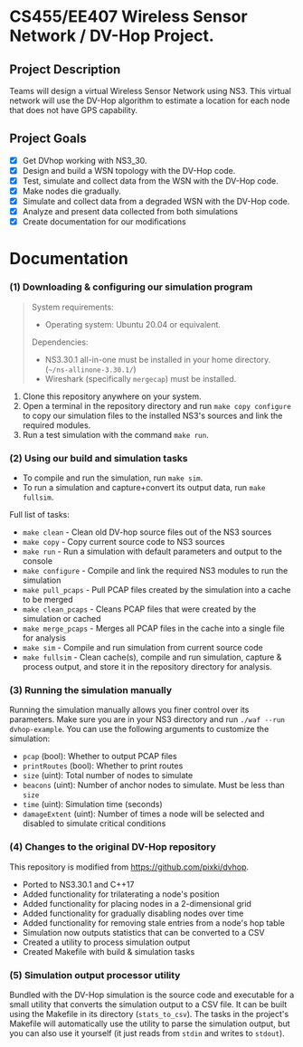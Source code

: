 # CS455/EE407 Wireless Sensor Network / DV-Hop Project.

## Project Description

Teams will design a virtual Wireless Sensor Network using NS3. This virtual
network will use the DV-Hop algorithm to estimate a location for each node that
does not have GPS capability.

## Project Goals

- [x] Get DVhop working with NS3_30.
- [x] Design and build a WSN topology with the DV-Hop code.
- [x] Test, simulate and collect data from the WSN with the DV-Hop code.
- [x] Make nodes die gradually.
- [x] Simulate and collect data from a degraded WSN with the DV-Hop code.
- [x] Analyze and present data collected from both simulations
- [X] Create documentation for our modifications

# Documentation

### (1) Downloading & configuring our simulation program

> System requirements:
>
> - Operating system: Ubuntu 20.04 or equivalent.
>
> Dependencies:
>
> - NS3.30.1 all-in-one must be installed in your home directory.
(`~/ns-allinone-3.30.1/`)
> - Wireshark (specifically `mergecap`) must be installed.

1. Clone this repository anywhere on your system.
2. Open a terminal in the repository directory and run `make copy configure` to
copy our simulation files to the installed NS3's sources and link the required
modules.
3. Run a test simulation with the command `make run`.

### (2) Using our build and simulation tasks
- To compile and run the simulation, run `make sim`.
- To run a simulation and capture+convert its output data, run `make fullsim`.

Full list of tasks:
 - `make clean` - Clean old DV-hop source files out of the NS3 sources
 - `make copy` - Copy current source code to NS3 sources
 - `make run` - Run a simulation with default parameters and 
 output to the console
 - `make configure` - Compile and link the required NS3 modules
 to run the simulation
 - `make pull_pcaps` - Pull PCAP files created by the simulation 
 into a cache to be merged
 - `make clean_pcaps` - Cleans PCAP files that were created by the 
 simulation or cached
 - `make merge_pcaps` - Merges all PCAP files in the cache into 
 a single file for analysis
 - `make sim` - Compile and run simulation from current source code
 - `make fullsim` - Clean cache(s), compile and run simulation, capture & 
 process output, and store it in the repository directory for analysis.

### (3) Running the simulation manually
Running the simulation manually allows you finer control over its parameters.
Make sure you are in your NS3 directory and run `./waf --run dvhop-example`.
You can use the following arguments to customize the simulation:
 - `pcap` (bool): Whether to output PCAP files
 - `printRoutes` (bool): Whether to print routes
 - `size` (uint): Total number of nodes to simulate
 - `beacons` (uint): Number of anchor nodes to simulate.
 Must be less than `size`
 - `time` (uint): Simulation time (seconds)
 - `damageExtent` (uint): Number of times a node will be selected and disabled 
 to simulate critical conditions

### (4) Changes to the original DV-Hop repository
This repository is modified from <https://github.com/pixki/dvhop>.
- Ported to NS3.30.1 and C++17
- Added functionality for trilaterating a node's position
- Added functionality for placing nodes in a 2-dimensional grid
- Added functionality for gradually disabling nodes over time
- Added functionality for removing stale entries from a node's hop table
- Simulation now outputs statistics that can be converted to a CSV
- Created a utility to process simulation output
- Created Makefile with build & simulation tasks

### (5) Simulation output processor utility
Bundled with the DV-Hop simulation is the source code and executable for a small
utility that converts the simulation output to a CSV file. It can be built using
the Makefile in its directory (`stats_to_csv`). The tasks in the project's
Makefile will automatically use the utility to parse the simulation output, but
you can also use it yourself
(it just reads from `stdin` and writes to `stdout`).
